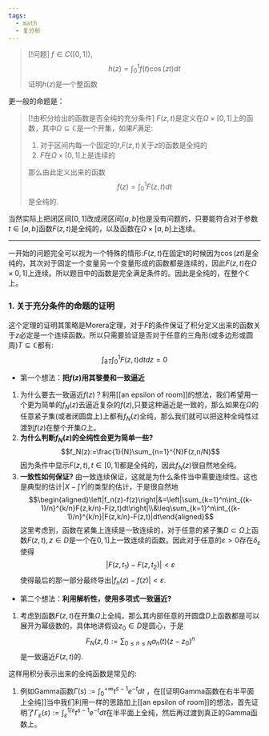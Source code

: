```yaml
---
tags:
  - math
  - 复分析
---
```


> [!问题]
> $f\in C([0,1])$,$$h(z)=\int_{0}^{1}f(t)\cos(zt)dt$$证明$h(z)$是一个整函数

更一般的命题是：

> [!由积分给出的函数是否全纯的充分条件]
> $F(z,t)$是定义在$\Omega\times[0,1]$上的函数，其中$\Omega\subseteq\mathbb{C}$是一个开集，如果$F$满足:
> 1.  对于区间内每一个固定的$t$,$F(z,t)$关于$z$的函数是全纯的
> 2.  $F$在$\Omega\times[0,1]$上是连续的
> 
> 那么由此定义出来的函数$$f(z)=\int_{0}^{1}F(z,t)dt$$是全纯的.

当然实际上把闭区间$[0,1]$改成闭区间$[a,b]$也是没有问题的，只要能符合对于参数$t\in [a,b]$函数$F(z,t)$是全纯的，以及函数在$\Omega\times[a,b]$上连续。

---

一开始的问题完全可以视为一个特殊的情形:$F(z,t)$在固定t的时候因为$\cos(zt)$是全纯的，其次对于固定一个变量另一个变量形成的函数都是连续的，因此$F(z,t)$在$\Omega\times0,1]$上连续。所以题目中的函数是完全满足条件的。因此是全纯的，在整个$\mathbb{C}$上。

### 1. 关于充分条件的命题的证明

这个定理的证明其策略是Morera定理，对于$F$的条件保证了积分定义出来的函数关于$z$必定是一个连续函数。所以只需要验证是否对于任意的三角形(或多边形或圆周)$T\subseteq\mathbb{C}$都有:$$\int_{\partial T}\int_{0}^{1}F(z,t)dtdz=0$$
* 第一个想法：**把$f(z)$用其黎曼和一致逼近**

1.  为什么要去一致逼近$f(z)$？利用[[an epsilon of room]]的想法，我们希望用一个更为简单的$f_N(z)$去逼近复杂的$f(z)$,只要这种逼近是一致的，那么如果在$\Omega$的任意紧子集(或者闭圆盘上)上都有$f_N(z)$全纯，那么我们就可以把这种全纯性过渡到$f(z)$在整个开集$\Omega$上。
2.  **为什么判断$f_N(z)$的全纯性会更为简单一些?**$$f_N(z):=\frac{1}{N}\sum_{n=1}^{N}F(z,n/N)$$因为条件中显示$F(z,t),t\in[0,1]$都是全纯的，因此$f_N(z)$很自然地全纯。
3.  **一致性如何保证?** 由一致连续保证，这就是为什么条件当中需要连续性。这也是典型的估计$\left|X-\int Y\right|$的类型的估计，于是很自然地$$\begin{aligned}\left|f_n(z)-f(z)\right|&=\left|\sum_{k=1}^n\int_{(k-1)/n}^{k/n}F(z,k/n)-F(z,t)dt\right|\\&\leq\sum_{k=1}^n\int_{(k-1)/n}^{k/n}|F(z,k/n)-F(z,t)|dt\end{aligned}$$这里考虑到，函数在紧集上连续是一致连续的，对于任意的紧子集$D\subset\Omega$上函数$F(z,t),z\in D$是一个在$0,1]$上一致连续的函数。因此对于任意的$\varepsilon>0$存在$\delta_{\varepsilon}$使得$$|F(z,t_1)-F(z,t_2)|<\varepsilon$$使得最后的那一部分最终导出$\left|f_n(z)-f(z)\right|<\varepsilon$.

* 第二个想法：**利用解析性，使用多项式一致逼近?**
1.  考虑到函数$F(z,t)$在开集$\Omega$上全纯，那么其内部任意的开圆盘$D$上函数都是可以展开为幂级数的，具体地讲假设$z_0\in D$是圆心，于是$$F_N(z,t):=\sum_{0\leq n\leq N}a_n(t)(z-z_0)^n$$是一致逼近$F(z,t)$的.

这样用积分表示出来的全纯函数是常见的:
1.  例如Gamma函数$\Gamma(s):=\int_{0}^{+\infty}t^{s-1}e^{-t}dt$ ，在[[证明Gamma函数在右半平面上全纯]]当中我们利用一样的思路加上[[an epsilon of room]]的想法，首先证明了$\Gamma_{\varepsilon}(s):=\int_{\varepsilon}^{1/\varepsilon}t^{s-1}e^{-t}dt$在半平面上全纯，然后再过渡到真正的Gamma函数上。

